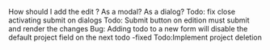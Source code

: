 How should I add the edit ? As a modal? As a dialog?
Todo: fix close activating submit on dialogs
Todo: Submit button on edition must submit and render the changes
Bug: Adding todo to a new form will disable the default project field on the next todo -fixed
Todo:Implement project deletion
